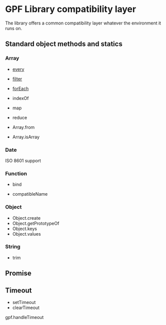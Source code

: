 # GPF Library compatibility layer

The library offers a common compatibility layer whatever the environment it runs on.

## Standard object methods and statics

### Array

* [every](https://developer.mozilla.org/en-US/docs/Web/JavaScript/Reference/Global_Objects/Array/every)
* [filter](https://developer.mozilla.org/en-US/docs/Web/JavaScript/Reference/Global_Objects/Array/filter)
* [forEach](https://developer.mozilla.org/en-US/docs/Web/JavaScript/Reference/Global_Objects/Array/forEach)
* indexOf
* map
* reduce

* Array.from
* Array.isArray

### Date

ISO 8601 support

### Function

* bind

* compatibleName

### Object

* Object.create
* Object.getPrototypeOf
* Object.keys
* Object.values

### String

* trim

## Promise



## Timeout

* setTimeout
* clearTimeout

gpf.handleTimeout
